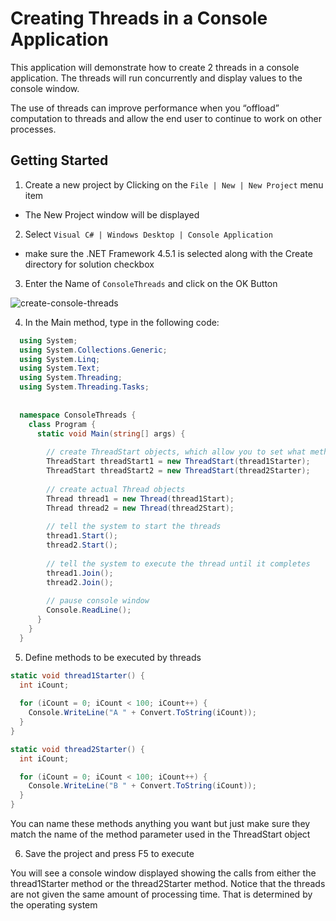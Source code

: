 # Creating Threads in a Console Application

This application will demonstrate how to create 2 threads in a console application. The threads will run concurrently and display values to the console window.


The use of threads can improve performance when you “offload” computation to threads and allow the end user to continue to work on other processes.

## Getting Started

1. Create a new project by Clicking on the `File | New | New Project` menu item
  - The New Project window will be displayed
2. Select `Visual C# | Windows Desktop | Console Application`
  - make sure the .NET Framework 4.5.1 is selected along with the Create directory for solution checkbox
3. Enter the Name of `ConsoleThreads` and click on the OK Button
  

  ![create-console-threads](https://cloud.githubusercontent.com/assets/8953261/16710772/0f2c2cae-45f8-11e6-99a9-4ff9ee05a8a3.png)
  
4. In the Main method, type in the following code:
  ```csharp
    using System;
    using System.Collections.Generic;
    using System.Linq;
    using System.Text;
    using System.Threading;
    using System.Threading.Tasks;
    
    
    namespace ConsoleThreads {
      class Program {
        static void Main(string[] args) {
          
          // create ThreadStart objects, which allow you to set what method you want executed when the thread starts
          ThreadStart threadStart1 = new ThreadStart(thread1Starter);
          ThreadStart threadStart2 = new ThreadStart(thread2Starter);
          
          // create actual Thread objects
          Thread thread1 = new Thread(thread1Start);
          Thread thread2 = new Thread(thread2Start);
          
          // tell the system to start the threads
          thread1.Start();
          thread2.Start();
          
          // tell the system to execute the thread until it completes
          thread1.Join();
          thread2.Join();
          
          // pause console window
          Console.ReadLine();
        }
      }
    }
  ```

5. Define methods to be executed by threads

  ```csharp
  static void thread1Starter() {
    int iCount;
    
    for (iCount = 0; iCount < 100; iCount++) {
      Console.WriteLine("A " + Convert.ToString(iCount));
    }
  }
  
  static void thread2Starter() {
    int iCount;
  
    for (iCount = 0; iCount < 100; iCount++) {
      Console.WriteLine("B " + Convert.ToString(iCount));
    }
  }
  ```

  You can name these methods anything you want but just make sure they match the name of the method parameter used in the ThreadStart object
  
6. Save the project and press F5 to execute


  You will see a console window displayed showing the calls from either the thread1Starter method or the thread2Starter method. Notice that the threads are not given the same amount of processing time. That is determined by the operating system


